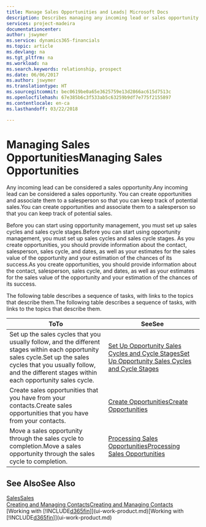 ```yaml
---
title: Manage Sales Opportunities and Leads| Microsoft Docs
description: Describes managing any incoming lead or sales opportunity in Finance and Operations, Business edition,  and associating the opportunity with a salesperson to keep track of potential sales.
services: project-madeira
documentationcenter: 
author: jswymer
ms.service: dynamics365-financials
ms.topic: article
ms.devlang: na
ms.tgt_pltfrm: na
ms.workload: na
ms.search.keywords: relationship, prospect
ms.date: 06/06/2017
ms.author: jswymer
ms.translationtype: HT
ms.sourcegitcommit: bec0619be0a65e3625759e13d2866ac615d7513c
ms.openlocfilehash: 67e385b6c3f533ab5c63259b9df7e775f2155897
ms.contentlocale: en-ca
ms.lasthandoff: 03/22/2018

---
```

# <a name="managing-sales-opportunities"></a><span data-ttu-id="b45a8-103">Managing Sales Opportunities</span><span class="sxs-lookup"><span data-stu-id="b45a8-103">Managing Sales Opportunities</span></span>
<span data-ttu-id="b45a8-104">Any incoming lead can be considered a sales opportunity.</span><span class="sxs-lookup"><span data-stu-id="b45a8-104">Any incoming lead can be considered a sales opportunity.</span></span> <span data-ttu-id="b45a8-105">You can create opportunities and associate them to a salesperson so that you can keep track of potential sales.</span><span class="sxs-lookup"><span data-stu-id="b45a8-105">You can create opportunities and associate them to a salesperson so that you can keep track of potential sales.</span></span>

<span data-ttu-id="b45a8-106">Before you can start using opportunity management, you must set up sales cycles and sales cycle stages.</span><span class="sxs-lookup"><span data-stu-id="b45a8-106">Before you can start using opportunity management, you must set up sales cycles and sales cycle stages.</span></span> <span data-ttu-id="b45a8-107">As you create opportunities, you should provide information about the contact, salesperson, sales cycle, and dates, as well as your estimates for the sales value of the opportunity and your estimation of the chances of its success.</span><span class="sxs-lookup"><span data-stu-id="b45a8-107">As you create opportunities, you should provide information about the contact, salesperson, sales cycle, and dates, as well as your estimates for the sales value of the opportunity and your estimation of the chances of its success.</span></span>

<span data-ttu-id="b45a8-108">The following table describes a sequence of tasks, with links to the topics that describe them.</span><span class="sxs-lookup"><span data-stu-id="b45a8-108">The following table describes a sequence of tasks, with links to the topics that describe them.</span></span>

| <span data-ttu-id="b45a8-109">To</span><span class="sxs-lookup"><span data-stu-id="b45a8-109">To</span></span> | <span data-ttu-id="b45a8-110">See</span><span class="sxs-lookup"><span data-stu-id="b45a8-110">See</span></span> |
| --- | --- |
| <span data-ttu-id="b45a8-111">Set up the sales cycles that you usually follow, and the different stages within each opportunity sales cycle.</span><span class="sxs-lookup"><span data-stu-id="b45a8-111">Set up the sales cycles that you usually follow, and the different stages within each opportunity sales cycle.</span></span> |[<span data-ttu-id="b45a8-112">Set Up Opportunity Sales Cycles and Cycle Stages</span><span class="sxs-lookup"><span data-stu-id="b45a8-112">Set Up Opportunity Sales Cycles and Cycle Stages</span></span>](marketing-how-setup-opportunity-sales-cycles-stages.md) |
| <span data-ttu-id="b45a8-113">Create sales opportunities that you have from your contacts.</span><span class="sxs-lookup"><span data-stu-id="b45a8-113">Create sales opportunities that you have from your contacts.</span></span> |[<span data-ttu-id="b45a8-114">Create Opportunities</span><span class="sxs-lookup"><span data-stu-id="b45a8-114">Create Opportunities</span></span>](marketing-how-create-opportunities.md) |
| <span data-ttu-id="b45a8-115">Move a sales opportunity through the sales cycle to completion.</span><span class="sxs-lookup"><span data-stu-id="b45a8-115">Move a sales opportunity through the sales cycle to completion.</span></span> |[<span data-ttu-id="b45a8-116">Processing Sales Opportunities</span><span class="sxs-lookup"><span data-stu-id="b45a8-116">Processing Sales Opportunities</span></span>](marketing-processing-sales-opportunities.md) |

## <a name="see-also"></a><span data-ttu-id="b45a8-117">See Also</span><span class="sxs-lookup"><span data-stu-id="b45a8-117">See Also</span></span>
[<span data-ttu-id="b45a8-118">Sales</span><span class="sxs-lookup"><span data-stu-id="b45a8-118">Sales</span></span>](sales-manage-sales.md)  
[<span data-ttu-id="b45a8-119">Creating and Managing Contacts</span><span class="sxs-lookup"><span data-stu-id="b45a8-119">Creating and Managing Contacts</span></span>](marketing-contacts.md)  
<span data-ttu-id="b45a8-120">[Working with [!INCLUDE[d365fin](includes/d365fin_md.md)]](ui-work-product.md)</span><span class="sxs-lookup"><span data-stu-id="b45a8-120">[Working with [!INCLUDE[d365fin](includes/d365fin_md.md)]](ui-work-product.md)</span></span>

